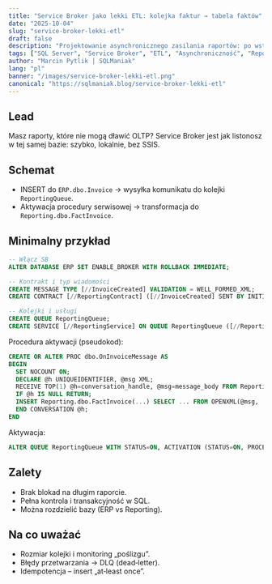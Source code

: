 ```yaml
---
title: "Service Broker jako lekki ETL: kolejka faktur → tabela faktów"
date: "2025-10-04"
slug: "service-broker-lekki-etl"
draft: false
description: "Projektowanie asynchronicznego zasilania raportów: po wstawieniu faktury komunikat trafia do kolejki i w tle aktualizuje tabelę faktów."
tags: ["SQL Server", "Service Broker", "ETL", "Asynchroniczność", "Reporting"]
author: "Marcin Pytlik | SQLManiak"
lang: "pl"
banner: "/images/service-broker-lekki-etl.png"
canonical: "https://sqlmaniak.blog/service-broker-lekki-etl"
---
```


Lead
----
Masz raporty, które nie mogą dławić OLTP? Service Broker jest jak listonosz w tej samej bazie: szybko, lokalnie, bez SSIS.

## Schemat
- INSERT do `ERP.dbo.Invoice` → wysyłka komunikatu do kolejki `ReportingQueue`.  
- Aktywacja procedury serwisowej → transformacja do `Reporting.dbo.FactInvoice`.

## Minimalny przykład
```sql
-- Włącz SB
ALTER DATABASE ERP SET ENABLE_BROKER WITH ROLLBACK IMMEDIATE;

-- Kontrakt i typ wiadomości
CREATE MESSAGE TYPE [//InvoiceCreated] VALIDATION = WELL_FORMED_XML;
CREATE CONTRACT [//ReportingContract] ([//InvoiceCreated] SENT BY INITIATOR);

-- Kolejki i usługi
CREATE QUEUE ReportingQueue;
CREATE SERVICE [//ReportingService] ON QUEUE ReportingQueue ([//ReportingContract]);
```

Procedura aktywacji (pseudokod):
```sql
CREATE OR ALTER PROC dbo.OnInvoiceMessage AS
BEGIN
  SET NOCOUNT ON;
  DECLARE @h UNIQUEIDENTIFIER, @msg XML;
  RECEIVE TOP(1) @h=conversation_handle, @msg=message_body FROM ReportingQueue;
  IF @h IS NULL RETURN;
  INSERT Reporting.dbo.FactInvoice(...) SELECT ... FROM OPENXML(@msg, 'Invoice', 2) WITH (...);
  END CONVERSATION @h;
END
```
Aktywacja:
```sql
ALTER QUEUE ReportingQueue WITH STATUS=ON, ACTIVATION (STATUS=ON, PROCEDURE_NAME=dbo.OnInvoiceMessage, MAX_QUEUE_READERS=5, EXECUTE AS OWNER);
```

## Zalety
- Brak blokad na długim raporcie.  
- Pełna kontrola i transakcyjność w SQL.  
- Można rozdzielić bazy (ERP vs Reporting).

## Na co uważać
- Rozmiar kolejki i monitoring „poślizgu”.  
- Błędy przetwarzania → DLQ (dead‑letter).  
- Idempotencja – insert „at‑least once”.
